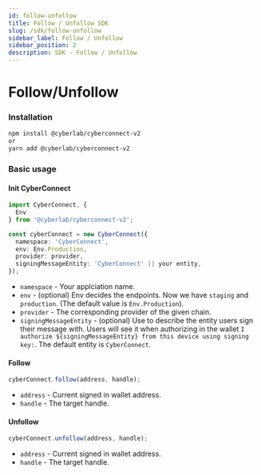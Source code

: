 ```yaml
---
id: follow-unfollow
title: Follow / Unfollow SDK
slug: /sdk/follow-unfollow
sidebar_label: Follow / Unfollow
sidebar_position: 2
description: SDK - Follow / Unfollow
---
```


# Follow/Unfollow

### Installation

```sh
npm install @cyberlab/cyberconnect-v2
or
yarn add @cyberlab/cyberconnect-v2
```

### Basic usage

#### Init CyberConnect

```ts
import CyberConnect, {
  Env
} from '@cyberlab/cyberconnect-v2';

const cyberConnect = new CyberConnect({
  namespace: 'CyberConnect',
  env: Env.Production,
  provider: provider,
  signingMessageEntity: 'CyberConnect' || your entity,
});
```

- `namespace` - Your applciation name.
- `env` - (optional) Env decides the endpoints. Now we have `staging` and `production`. (The default value is `Env.Production`).
- `provider` - The corresponding provider of the given chain.
- `signingMessageEntity` - (optional) Use to describe the entity users sign their message with. Users will see it when authorizing in the wallet `I authorize ${signingMessageEntity} from this device using signing key:`. The default entity is `CyberConnect`.

#### Follow

```ts
cyberConnect.follow(address, handle);
```

- `address` - Current signed in wallet address.
- `handle` - The target handle.

#### Unfollow

```ts
cyberConnect.unfollow(address, handle);
```

- `address` - Current signed in wallet address.
- `handle` - The target handle.
